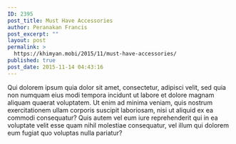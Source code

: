 ```yaml
---
ID: 2395
post_title: Must Have Accessories
author: Peranakan Francis
post_excerpt: ""
layout: post
permalink: >
  https://khimyan.mobi/2015/11/must-have-accessories/
published: true
post_date: 2015-11-14 04:43:16
---
```

Qui dolorem ipsum quia dolor sit amet, consectetur, adipisci velit, sed quia non numquam eius modi tempora incidunt ut labore et dolore magnam aliquam quaerat voluptatem. Ut enim ad minima veniam, quis nostrum exercitationem ullam corporis suscipit laboriosam, nisi ut aliquid ex ea commodi consequatur? Quis autem vel eum iure reprehenderit qui in ea voluptate velit esse quam nihil molestiae consequatur, vel illum qui dolorem eum fugiat quo voluptas nulla pariatur?